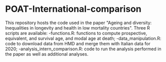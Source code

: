 # POAT-International-comparison
This repository hosts the code used in the paper "Ageing and diversity: Inequalities in longevity and health in low mortality countries".
Three R scripts are available:
-functions.R: functions to compute prospective, equivalent, and survival age, and modal age at death;
-data_manipulation.R: code to download data from HMD and merge them with Italian data for 2020;
-analysis_intern_comparison.R: code to run the analysis performed in the paper as well as additional analyses.

